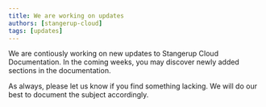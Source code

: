 ```yaml
---
title: We are working on updates
authors: [stangerup-cloud]
tags: [updates]
---
```


We are contiously working on new updates to Stangerup Cloud Documentation. In the coming weeks, you may discover newly added sections in the documentation.

As always, please let us know if you find something lacking. We will do our best to document the subject accordingly.
